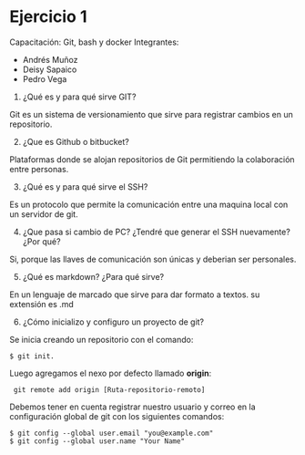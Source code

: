 # Ejercicio 1
Capacitación: Git, bash y docker
Integrantes:
- Andrés Muñoz 
- Deisy Sapaico
- Pedro Vega

1. ¿Qué es y para qué sirve GIT?

Git es un sistema de versionamiento que sirve para registrar cambios en un repositorio.

2. ¿Que es Github o bitbucket?

Plataformas donde se alojan repositorios de Git permitiendo la colaboración entre personas.

3. ¿Qué es y para qué sirve el SSH?

Es un protocolo que permite la comunicación entre una maquina local con un servidor de git.

4. ¿Que pasa si cambio de PC? ¿Tendré que generar el SSH nuevamente?¿Por qué?

Si, porque las llaves de comunicación son únicas y deberian  ser personales.

5. ¿Qué es markdown? ¿Para qué sirve?

En un lenguaje de marcado que sirve para dar formato a textos. su extensión es .md

6. ¿Cómo inicializo y configuro un proyecto de git?

Se inicia creando  un repositorio con el comando:

```
$ git init. 
```

Luego agregamos el nexo por defecto llamado **origin**: 

```
 git remote add origin [Ruta-repositorio-remoto]
```

Debemos tener en cuenta registrar nuestro usuario y correo en la configuración global de git con los  siguientes comandos:

```
$ git config --global user.email "you@example.com"
$ git config --global user.name "Your Name"
```

